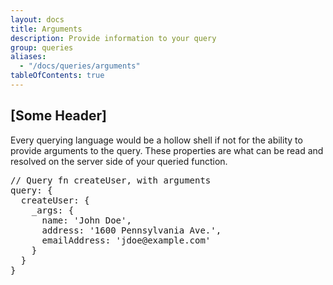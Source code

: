 ```yaml
---
layout: docs
title: Arguments
description: Provide information to your query
group: queries
aliases:
  - "/docs/queries/arguments"
tableOfContents: true
---
```


## [Some Header]

Every querying language would be a hollow shell if not for the ability to provide arguments to the query. These properties are what can be read and resolved on the server side of your queried function.

<div class="rounded border-2 border-gray-200 bg-gray-100 p-3 overflow-x-auto">
<pre>
<span class='text-green-500'>// Query fn createUser, with arguments</span>
query: {
  createUser: { 
    _args: { 
      name: 'John Doe',
      address: '1600 Pennsylvania Ave.',
      emailAddress: 'jdoe@example.com'  
    }
  }
}</pre>
</div>